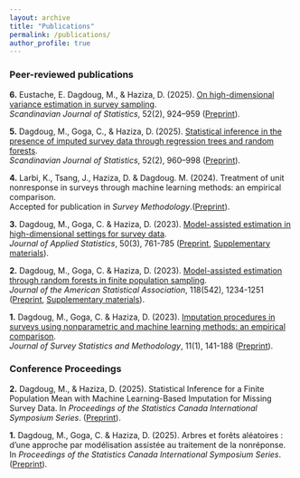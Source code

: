 ```yaml
---
layout: archive
title: "Publications"
permalink: /publications/
author_profile: true
---
```



### Peer-reviewed publications


**6.** Eustache, E. Dagdoug, M., & Haziza, D. (2025). [On high-dimensional variance estimation in survey sampling](https://onlinelibrary.wiley.com/doi/full/10.1111/sjos.12776). <br>
*Scandinavian Journal of Statistics*, 52(2), 924–959 ([Preprint](http://mehdiDagdoug.github.io/files/EustacheDagdougHaziza(2025).pdf)).

**5.**  Dagdoug, M., Goga, C., & Haziza, D. (2025). [Statistical inference in the presence of imputed survey data through regression trees and random forests](https://onlinelibrary.wiley.com/doi/abs/10.1111/sjos.12777). <br>
*Scandinavian Journal of Statistics*, 52(2), 960–998 ([Preprint](http://mehdiDagdoug.github.io/files/DagdougGogaHaziza(2025).pdf)).

**4.** Larbi, K., Tsang, J., Haziza, D. & Dagdoug. M. (2024). Treatment of unit nonresponse in surveys through machine learning methods: an empirical comparison. <br>
Accepted for publication in *Survey Methodology*.([Preprint](http://mehdiDagdoug.github.io/files/LarbiTsangHazizaDagdoug(2024).pdf)).

**3.** Dagdoug, M., Goga, C. & Haziza, D. (2023). [Model-assisted estimation in high-dimensional settings for survey data](https://www.tandfonline.com/doi/abs/10.1080/02664763.2022.2047905). <br>
*Journal of Applied Statistics*, 50(3), 761-785 ([Preprint](http://mehdiDagdoug.github.io/files/HD_DagdougGogaHaziza.pdf), [Supplementary materials](http://mehdiDagdoug.github.io/files/SM_HD_DagdougGogaHaziza.pdf)).

**2.** Dagdoug, M., Goga, C. & Haziza, D. (2023). [Model-assisted estimation through random forests in finite population sampling](https://www.tandfonline.com/doi/abs/10.1080/01621459.2021.1987250?journalCode=uasa20). <br>
*Journal of the American Statistical Association*, 118(542), 1234-1251 ([Preprint](http://mehdiDagdoug.github.io/files/RF_DagdougGogaHaziza.pdf), [Supplementary materials](http://mehdiDagdoug.github.io/files/marfSM.pdf)).

**1.** Dagdoug, M., Goga, C. & Haziza, D. (2023). [Imputation procedures in surveys using nonparametric and machine learning methods: an empirical comparison](https://academic.oup.com/jssam/advance-article-abstract/doi/10.1093/jssam/smab004/6362120). <br>
*Journal of Survey Statistics and Methodology*, 11(1), 141-188 ([Preprint](http://mehdiDagdoug.github.io/files/IMP_DagdougGogaHaziza.pdf)).



### Conference Proceedings

**2.** Dagdoug, M., & Haziza, D. (2025). Statistical Inference for a Finite Population Mean with Machine Learning-Based Imputation for Missing Survey Data. <be>
In *Proceedings of the Statistics Canada International Symposium Series*. ([Preprint](http://mehdiDagdoug.github.io/files/ProceedingsSymposium(25).pdf)).

**1.** Dagdoug, M., Goga, C. & Haziza, D. (2025). Arbres et forêts aléatoires : d’une approche par modélisation assistée au traitement de la nonréponse. <be>
In *Proceedings of the Statistics Canada International Symposium Series*. ([Preprint](http://mehdiDagdoug.github.io/files/jms2022.pdf)).





